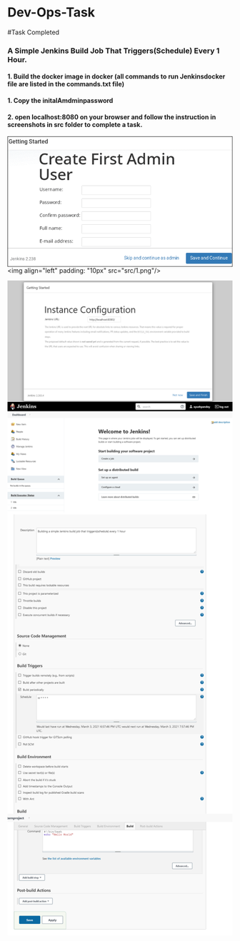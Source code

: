 # Dev-Ops-Task
#Task Completed
###  A Simple Jenkins Build Job That Triggers(Schedule) Every 1 Hour.
#### 1. Build the docker image in docker  (all commands to run Jenkinsdocker file  are listed in the commands.txt file)
#### 1. Copy the initalAmdminpassword 
#### 2. open localhost:8080 on your browser and follow the instruction in screenshots in src folder to complete a task.
<img align="left" src="src/before-1.png"/>

<img align="left" padding: "10px" src="src/1.png"/>

<img align="left" src="src/2.png"/><br>
<br>

<img align="left" src="src/3.png"/><br>
<br>

<img align="left" src="src/4.png"/><br>
<br>




